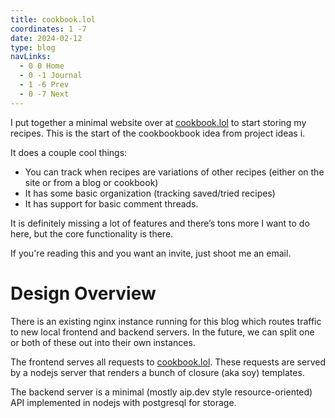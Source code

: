 ```yaml
---
title: cookbook.lol
coordinates: 1 -7
date: 2024-02-12
type: blog
navLinks:
  - 0 0 Home
  - 0 -1 Journal
  - 1 -6 Prev
  - 0 -7 Next
---
```


I put together a minimal website over at [cookbook.lol] to start storing my
recipes. This is the start of the cookbookbook idea from
<a class="link" data-x="0" data-y="-6">project ideas i.</a>

It does a couple cool things:

- You can track when recipes are variations of other recipes (either on the site
  or from a blog or cookbook)
- It has some basic organization (tracking saved/tried recipes)
- It has support for basic comment threads.

It is definitely missing a lot of features and there’s tons more I want to do
here, but the core functionality is there.

If you're reading this and you want an invite, just shoot me an email.

# Design Overview

There is an existing nginx instance running for this blog which routes traffic
to new local frontend and backend servers. In the future, we can split one or
both of these out into their own instances.

The frontend serves all requests to [cookbook.lol]. These requests are served by
a nodejs server that renders a bunch of closure (aka soy) templates.

The backend server is a minimal (mostly aip.dev style resource-oriented) API
implemented in nodejs with postgresql for storage.

[cookbook.lol]: https://cookbook.lol
